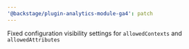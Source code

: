 ```yaml
---
'@backstage/plugin-analytics-module-ga4': patch
---
```


Fixed configuration visibility settings for `allowedContexts` and `allowedAttributes`

